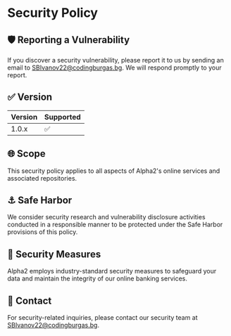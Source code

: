 # Security Policy

## 🛡️ Reporting a Vulnerability

If you discover a security vulnerability, please report it to us by sending an email to SBIvanov22@codingburgas.bg. We will respond promptly to your report.

## ✅ Version

| Version | Supported          |
| ------- | ------------------ |
| 1.0.x   | :white_check_mark: |

## 🌐 Scope

This security policy applies to all aspects of Alpha2's online services and associated repositories.

## ⚓ Safe Harbor

We consider security research and vulnerability disclosure activities conducted in a responsible manner to be protected under the Safe Harbor provisions of this policy.

## 🔐 Security Measures

Alpha2 employs industry-standard security measures to safeguard your data and maintain the integrity of our online banking services.

## 📧 Contact

For security-related inquiries, please contact our security team at SBIvanov22@codingburgas.bg.
